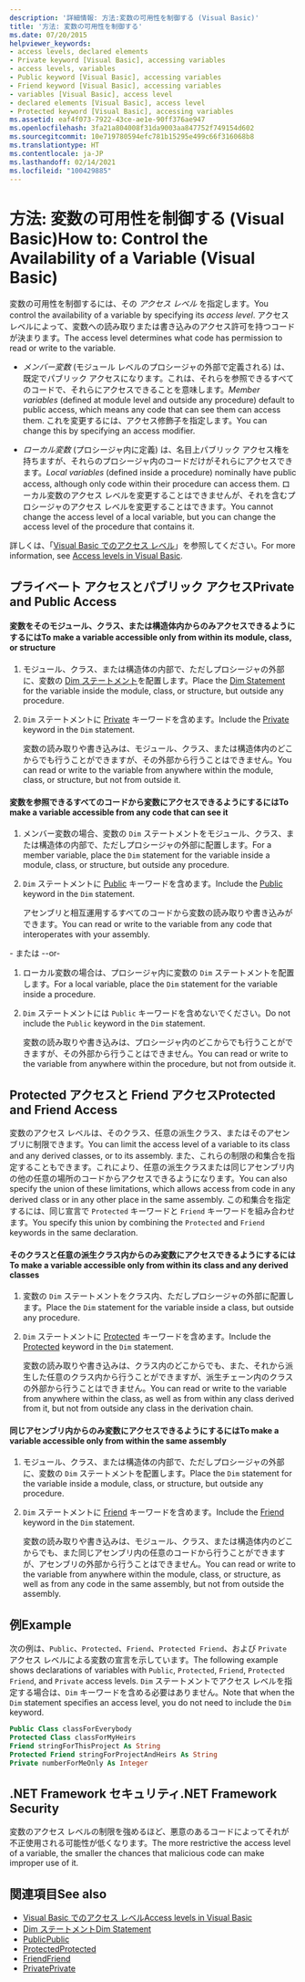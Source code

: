 ```yaml
---
description: '詳細情報: 方法:変数の可用性を制御する (Visual Basic)'
title: '方法: 変数の可用性を制御する'
ms.date: 07/20/2015
helpviewer_keywords:
- access levels, declared elements
- Private keyword [Visual Basic], accessing variables
- access levels, variables
- Public keyword [Visual Basic], accessing variables
- Friend keyword [Visual Basic], accessing variables
- variables [Visual Basic], access level
- declared elements [Visual Basic], access level
- Protected keyword [Visual Basic], accessing variables
ms.assetid: eaf4f073-7922-43ce-ae1e-90ff376ae947
ms.openlocfilehash: 3fa21a804008f31da9003aa847752f749154d602
ms.sourcegitcommit: 10e719780594efc781b15295e499c66f316068b8
ms.translationtype: HT
ms.contentlocale: ja-JP
ms.lasthandoff: 02/14/2021
ms.locfileid: "100429885"
---
```

# <a name="how-to-control-the-availability-of-a-variable-visual-basic"></a><span data-ttu-id="c1da7-103">方法: 変数の可用性を制御する (Visual Basic)</span><span class="sxs-lookup"><span data-stu-id="c1da7-103">How to: Control the Availability of a Variable (Visual Basic)</span></span>

<span data-ttu-id="c1da7-104">変数の可用性を制御するには、その *アクセス レベル* を指定します。</span><span class="sxs-lookup"><span data-stu-id="c1da7-104">You control the availability of a variable by specifying its *access level*.</span></span> <span data-ttu-id="c1da7-105">アクセス レベルによって、変数への読み取りまたは書き込みのアクセス許可を持つコードが決まります。</span><span class="sxs-lookup"><span data-stu-id="c1da7-105">The access level determines what code has permission to read or write to the variable.</span></span>  
  
- <span data-ttu-id="c1da7-106">*メンバー変数* (モジュール レベルのプロシージャの外部で定義される) は、既定でパブリック アクセスになります。これは、それらを参照できるすべてのコードで、それらにアクセスできることを意味します。</span><span class="sxs-lookup"><span data-stu-id="c1da7-106">*Member variables* (defined at module level and outside any procedure) default to public access, which means any code that can see them can access them.</span></span> <span data-ttu-id="c1da7-107">これを変更するには、アクセス修飾子を指定します。</span><span class="sxs-lookup"><span data-stu-id="c1da7-107">You can change this by specifying an access modifier.</span></span>  
  
- <span data-ttu-id="c1da7-108">*ローカル変数* (プロシージャ内に定義) は、名目上パブリック アクセス権を持ちますが、それらのプロシージャ内のコードだけがそれらにアクセスできます。</span><span class="sxs-lookup"><span data-stu-id="c1da7-108">*Local variables* (defined inside a procedure) nominally have public access, although only code within their procedure can access them.</span></span> <span data-ttu-id="c1da7-109">ローカル変数のアクセス レベルを変更することはできませんが、それを含むプロシージャのアクセス レベルを変更することはできます。</span><span class="sxs-lookup"><span data-stu-id="c1da7-109">You cannot change the access level of a local variable, but you can change the access level of the procedure that contains it.</span></span>  
  
 <span data-ttu-id="c1da7-110">詳しくは、「[Visual Basic でのアクセス レベル](access-levels.md)」を参照してください。</span><span class="sxs-lookup"><span data-stu-id="c1da7-110">For more information, see [Access levels in Visual Basic](access-levels.md).</span></span>  
  
## <a name="private-and-public-access"></a><span data-ttu-id="c1da7-111">プライベート アクセスとパブリック アクセス</span><span class="sxs-lookup"><span data-stu-id="c1da7-111">Private and Public Access</span></span>  
  
#### <a name="to-make-a-variable-accessible-only-from-within-its-module-class-or-structure"></a><span data-ttu-id="c1da7-112">変数をそのモジュール、クラス、または構造体内からのみアクセスできるようにするには</span><span class="sxs-lookup"><span data-stu-id="c1da7-112">To make a variable accessible only from within its module, class, or structure</span></span>  
  
1. <span data-ttu-id="c1da7-113">モジュール、クラス、または構造体の内部で、ただしプロシージャの外部に、変数の [Dim ステートメント](../../../language-reference/statements/dim-statement.md)を配置します。</span><span class="sxs-lookup"><span data-stu-id="c1da7-113">Place the [Dim Statement](../../../language-reference/statements/dim-statement.md) for the variable inside the module, class, or structure, but outside any procedure.</span></span>  
  
2. <span data-ttu-id="c1da7-114">`Dim` ステートメントに [Private](../../../language-reference/modifiers/private.md) キーワードを含めます。</span><span class="sxs-lookup"><span data-stu-id="c1da7-114">Include the [Private](../../../language-reference/modifiers/private.md) keyword in the `Dim` statement.</span></span>  
  
     <span data-ttu-id="c1da7-115">変数の読み取りや書き込みは、モジュール、クラス、または構造体内のどこからでも行うことができますが、その外部から行うことはできません。</span><span class="sxs-lookup"><span data-stu-id="c1da7-115">You can read or write to the variable from anywhere within the module, class, or structure, but not from outside it.</span></span>  
  
#### <a name="to-make-a-variable-accessible-from-any-code-that-can-see-it"></a><span data-ttu-id="c1da7-116">変数を参照できるすべてのコードから変数にアクセスできるようにするには</span><span class="sxs-lookup"><span data-stu-id="c1da7-116">To make a variable accessible from any code that can see it</span></span>  
  
1. <span data-ttu-id="c1da7-117">メンバー変数の場合、変数の `Dim` ステートメントをモジュール、クラス、または構造体の内部で、ただしプロシージャの外部に配置します。</span><span class="sxs-lookup"><span data-stu-id="c1da7-117">For a member variable, place the `Dim` statement for the variable inside a module, class, or structure, but outside any procedure.</span></span>  
  
2. <span data-ttu-id="c1da7-118">`Dim` ステートメントに [Public](../../../language-reference/modifiers/public.md) キーワードを含めます。</span><span class="sxs-lookup"><span data-stu-id="c1da7-118">Include the [Public](../../../language-reference/modifiers/public.md) keyword in the `Dim` statement.</span></span>  
  
     <span data-ttu-id="c1da7-119">アセンブリと相互運用するすべてのコードから変数の読み取りや書き込みができます。</span><span class="sxs-lookup"><span data-stu-id="c1da7-119">You can read or write to the variable from any code that interoperates with your assembly.</span></span>  
  
 <span data-ttu-id="c1da7-120">\- または -</span><span class="sxs-lookup"><span data-stu-id="c1da7-120">-or-</span></span>  
  
1. <span data-ttu-id="c1da7-121">ローカル変数の場合は、プロシージャ内に変数の `Dim` ステートメントを配置します。</span><span class="sxs-lookup"><span data-stu-id="c1da7-121">For a local variable, place the `Dim` statement for the variable inside a procedure.</span></span>  
  
2. <span data-ttu-id="c1da7-122">`Dim` ステートメントには `Public` キーワードを含めないでください。</span><span class="sxs-lookup"><span data-stu-id="c1da7-122">Do not include the `Public` keyword in the `Dim` statement.</span></span>  
  
     <span data-ttu-id="c1da7-123">変数の読み取りや書き込みは、プロシージャ内のどこからでも行うことができますが、その外部から行うことはできません。</span><span class="sxs-lookup"><span data-stu-id="c1da7-123">You can read or write to the variable from anywhere within the procedure, but not from outside it.</span></span>  
  
## <a name="protected-and-friend-access"></a><span data-ttu-id="c1da7-124">Protected アクセスと Friend アクセス</span><span class="sxs-lookup"><span data-stu-id="c1da7-124">Protected and Friend Access</span></span>  

 <span data-ttu-id="c1da7-125">変数のアクセス レベルは、そのクラス、任意の派生クラス、またはそのアセンブリに制限できます。</span><span class="sxs-lookup"><span data-stu-id="c1da7-125">You can limit the access level of a variable to its class and any derived classes, or to its assembly.</span></span> <span data-ttu-id="c1da7-126">また、これらの制限の和集合を指定することもできます。これにより、任意の派生クラスまたは同じアセンブリ内の他の任意の場所のコードからアクセスできるようになります。</span><span class="sxs-lookup"><span data-stu-id="c1da7-126">You can also specify the union of these limitations, which allows access from code in any derived class or in any other place in the same assembly.</span></span> <span data-ttu-id="c1da7-127">この和集合を指定するには、同じ宣言で `Protected` キーワードと `Friend` キーワードを組み合わせます。</span><span class="sxs-lookup"><span data-stu-id="c1da7-127">You specify this union by combining the `Protected` and `Friend` keywords in the same declaration.</span></span>  
  
#### <a name="to-make-a-variable-accessible-only-from-within-its-class-and-any-derived-classes"></a><span data-ttu-id="c1da7-128">そのクラスと任意の派生クラス内からのみ変数にアクセスできるようにするには</span><span class="sxs-lookup"><span data-stu-id="c1da7-128">To make a variable accessible only from within its class and any derived classes</span></span>  
  
1. <span data-ttu-id="c1da7-129">変数の `Dim` ステートメントをクラス内、ただしプロシージャの外部に配置します。</span><span class="sxs-lookup"><span data-stu-id="c1da7-129">Place the `Dim` statement for the variable inside a class, but outside any procedure.</span></span>  
  
2. <span data-ttu-id="c1da7-130">`Dim` ステートメントに [Protected](../../../language-reference/modifiers/protected.md) キーワードを含めます。</span><span class="sxs-lookup"><span data-stu-id="c1da7-130">Include the [Protected](../../../language-reference/modifiers/protected.md) keyword in the `Dim` statement.</span></span>  
  
     <span data-ttu-id="c1da7-131">変数の読み取りや書き込みは、クラス内のどこからでも、また、それから派生した任意のクラス内から行うことができますが、派生チェーン内のクラスの外部から行うことはできません。</span><span class="sxs-lookup"><span data-stu-id="c1da7-131">You can read or write to the variable from anywhere within the class, as well as from within any class derived from it, but not from outside any class in the derivation chain.</span></span>  
  
#### <a name="to-make-a-variable-accessible-only-from-within-the-same-assembly"></a><span data-ttu-id="c1da7-132">同じアセンブリ内からのみ変数にアクセスできるようにするには</span><span class="sxs-lookup"><span data-stu-id="c1da7-132">To make a variable accessible only from within the same assembly</span></span>  
  
1. <span data-ttu-id="c1da7-133">モジュール、クラス、または構造体の内部で、ただしプロシージャの外部に、変数の `Dim` ステートメントを配置します。</span><span class="sxs-lookup"><span data-stu-id="c1da7-133">Place the `Dim` statement for the variable inside a module, class, or structure, but outside any procedure.</span></span>  
  
2. <span data-ttu-id="c1da7-134">`Dim` ステートメントに [Friend](../../../language-reference/modifiers/friend.md) キーワードを含めます。</span><span class="sxs-lookup"><span data-stu-id="c1da7-134">Include the [Friend](../../../language-reference/modifiers/friend.md) keyword in the `Dim` statement.</span></span>  
  
     <span data-ttu-id="c1da7-135">変数の読み取りや書き込みは、モジュール、クラス、または構造体内のどこからでも、また同じアセンブリ内の任意のコードから行うことができますが、アセンブリの外部から行うことはできません。</span><span class="sxs-lookup"><span data-stu-id="c1da7-135">You can read or write to the variable from anywhere within the module, class, or structure, as well as from any code in the same assembly, but not from outside the assembly.</span></span>  
  
## <a name="example"></a><span data-ttu-id="c1da7-136">例</span><span class="sxs-lookup"><span data-stu-id="c1da7-136">Example</span></span>  

 <span data-ttu-id="c1da7-137">次の例は、`Public`、`Protected`、`Friend`、`Protected Friend`、および `Private` アクセス レベルによる変数の宣言を示しています。</span><span class="sxs-lookup"><span data-stu-id="c1da7-137">The following example shows declarations of variables with `Public`, `Protected`, `Friend`, `Protected Friend`, and `Private` access levels.</span></span> <span data-ttu-id="c1da7-138">`Dim` ステートメントでアクセス レベルを指定する場合は、`Dim` キーワードを含める必要はありません。</span><span class="sxs-lookup"><span data-stu-id="c1da7-138">Note that when the `Dim` statement specifies an access level, you do not need to include the `Dim` keyword.</span></span>  
  
```vb  
Public Class classForEverybody  
Protected Class classForMyHeirs  
Friend stringForThisProject As String  
Protected Friend stringForProjectAndHeirs As String  
Private numberForMeOnly As Integer  
```  
  
## <a name="net-framework-security"></a><span data-ttu-id="c1da7-139">.NET Framework セキュリティ</span><span class="sxs-lookup"><span data-stu-id="c1da7-139">.NET Framework Security</span></span>  

 <span data-ttu-id="c1da7-140">変数のアクセス レベルの制限を強めるほど、悪意のあるコードによってそれが不正使用される可能性が低くなります。</span><span class="sxs-lookup"><span data-stu-id="c1da7-140">The more restrictive the access level of a variable, the smaller the chances that malicious code can make improper use of it.</span></span>  
  
## <a name="see-also"></a><span data-ttu-id="c1da7-141">関連項目</span><span class="sxs-lookup"><span data-stu-id="c1da7-141">See also</span></span>

- [<span data-ttu-id="c1da7-142">Visual Basic でのアクセス レベル</span><span class="sxs-lookup"><span data-stu-id="c1da7-142">Access levels in Visual Basic</span></span>](access-levels.md)
- [<span data-ttu-id="c1da7-143">Dim ステートメント</span><span class="sxs-lookup"><span data-stu-id="c1da7-143">Dim Statement</span></span>](../../../language-reference/statements/dim-statement.md)
- [<span data-ttu-id="c1da7-144">Public</span><span class="sxs-lookup"><span data-stu-id="c1da7-144">Public</span></span>](../../../language-reference/modifiers/public.md)
- [<span data-ttu-id="c1da7-145">Protected</span><span class="sxs-lookup"><span data-stu-id="c1da7-145">Protected</span></span>](../../../language-reference/modifiers/protected.md)
- [<span data-ttu-id="c1da7-146">Friend</span><span class="sxs-lookup"><span data-stu-id="c1da7-146">Friend</span></span>](../../../language-reference/modifiers/friend.md)
- [<span data-ttu-id="c1da7-147">Private</span><span class="sxs-lookup"><span data-stu-id="c1da7-147">Private</span></span>](../../../language-reference/modifiers/private.md)
